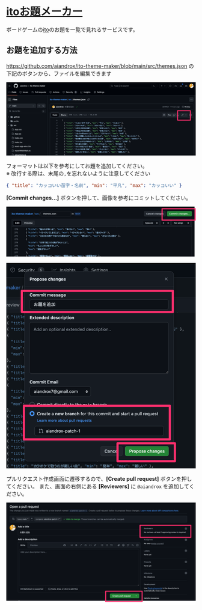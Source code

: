 # [itoお題メーカー](https://ito-theme-maker.vercel.app/)

ボードゲームの[ito](https://arclightgames.jp/product/ito/)のお題を一覧で見れるサービスです。

## お題を追加する方法

https://github.com/aiandrox/ito-theme-maker/blob/main/src/themes.json の下記のボタンから、ファイルを編集できます

![image](./readme1.png)

フォーマットは以下を参考にしてお題を追加してください。<br>
※ 改行する際は、末尾の`,`を忘れないように注意してください

```json
{ "title": "カッコいい苗字・名前", "min": "平凡", "max": "カッコいい" }
```

**[Commit changes...]** ボタンを押して、画像を参考にコミットしてください。

![image](./readme2.png)

![image](./readme3.png)

プルリクエスト作成画面に遷移するので、**[Create pull request]** ボタンを押してください。
また、画面の右側にある **[Reviewers]** に `@aiandrox` を追加してください。

![image](./readme4.png)
